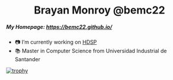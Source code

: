 <h1 align="center">Brayan Monroy @bemc22</h1>

##### My Homepage: https://bemc22.github.io/
- 📷 I’m currently working on [HDSP](https://github.com/hdspgroup)
- 📚 Master in Computer Science from Universidad Industrial de Santander


[![trophy](https://github-profile-trophy.vercel.app/?username=bemc22)](https://github.com/ryo-ma/github-profile-trophy)
